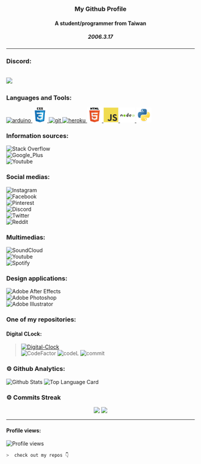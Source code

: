 ### <p align="center">My Github Profile</p> 
#### <p align="center">A student/programmer from Taiwan</p>
##### <p align="center">2006.3.17</p>
---
### Discord:
<a href=https://discord.com/users/408826019760308224><p><img class="Discordimg" src="https://discord.c99.nl/widget/theme-3/408826019760308224.png"></p></a>
---
<h3 align="left">Languages and Tools:</h3>
<p align="left"> <a href="https://www.arduino.cc/" target="_blank" rel="noreferrer"> <img src="https://cdn.worldvectorlogo.com/logos/arduino-1.svg" alt="arduino" width="40" height="40"/> </a> <a href="https://www.w3schools.com/css/" target="_blank" rel="noreferrer"> <img src="https://raw.githubusercontent.com/devicons/devicon/master/icons/css3/css3-original-wordmark.svg" alt="css3" width="40" height="40"/> </a> <a href="https://git-scm.com/" target="_blank" rel="noreferrer"> <img src="https://www.vectorlogo.zone/logos/git-scm/git-scm-icon.svg" alt="git" width="40" height="40"/> </a> <a href="https://heroku.com" target="_blank" rel="noreferrer"> <img src="https://www.vectorlogo.zone/logos/heroku/heroku-icon.svg" alt="heroku" width="40" height="40"/> </a> <a href="https://www.w3.org/html/" target="_blank" rel="noreferrer"> <img src="https://raw.githubusercontent.com/devicons/devicon/master/icons/html5/html5-original-wordmark.svg" alt="html5" width="40" height="40"/> </a> <a href="https://developer.mozilla.org/en-US/docs/Web/JavaScript" target="_blank" rel="noreferrer"> <img src="https://raw.githubusercontent.com/devicons/devicon/master/icons/javascript/javascript-original.svg" alt="javascript" width="40" height="40"/> </a> <a href="https://nodejs.org" target="_blank" rel="noreferrer"> <img src="https://raw.githubusercontent.com/devicons/devicon/master/icons/nodejs/nodejs-original-wordmark.svg" alt="nodejs" width="40" height="40"/> </a> <a href="https://www.python.org" target="_blank" rel="noreferrer"> <img src="https://raw.githubusercontent.com/devicons/devicon/master/icons/python/python-original.svg" alt="python" width="40" height="40"/> </a> </p>

### Information sources:
![Stack Overflow](https://badges.aleen42.com/src/stackoverflow.svg)  
![Google_Plus](https://badges.aleen42.com/src/google_plus.svg)    
![Youtube](https://badges.aleen42.com/src/youtube.svg)  
### Social medias:
![Instagram](https://badges.aleen42.com/src/instagram.svg)    
![Facebook](https://badges.aleen42.com/src/facebook.svg)    
![Pinterest](https://badges.aleen42.com/src/pinterest.svg)    
![Discord](https://badges.aleen42.com/src/discord.svg)    
![Twitter](https://badges.aleen42.com/src/twitter.svg)    
![Reddit](https://badges.aleen42.com/src/reddit.svg)    
### Multimedias:
![SoundCloud](https://badges.aleen42.com/src/soundcloud.svg)    
![Youtube](https://badges.aleen42.com/src/youtube.svg)    
![Spotify](https://badges.aleen42.com/src/spotify.svg)    
### Design applications:
![Adobe After Effects](https://badges.aleen42.com/src/after_effects.svg)  
![Adobe Photoshop](https://badges.aleen42.com/src/photoshop.svg)    
![Adobe Illustrator](https://badges.aleen42.com/src/illustrator.svg)     
### One of my repositories:
#### Digital CLock:
> [![Digital-Clock](https://github-readme-stats.vercel.app/api/pin/?username=PuddingMilkTea&repo=Digital-Clock&show_icons=true&bg_color=23272A&title_color=FF73F1&text_color=FFC0CB&icon_color=9B84EE&count_private=true&border_color=fAA61A&border_radius=10)](https://github.com/PuddingMilkTea/Digital-Clock)  
> ![CodeFactor](https://img.shields.io/codefactor/grade/github/PuddingMilkTea/Digital-Clock/main?color=%23F44A6A&logo=codefactor&style=for-the-badge) ![codeL](https://img.shields.io/tokei/lines/github/PuddingMilkTea/Digital-Clock?style=for-the-badge) ![commit](https://img.shields.io/github/last-commit/PuddingMilkTea/Digital-Clock?color=%23181717&logo=GitHub&style=for-the-badge)
### ⚙ Github Analytics:
![Github Stats](https://github-readme-stats.vercel.app/api/?username=PuddingMilkTea&show_icons=true&bg_color=23272A&title_color=FF73F1&text_color=FFC0CB&icon_color=9B84EE&count_private=true&include_all_commits=true&border_color=9B84EE&border_radius=10)  ![Top Language Card](https://github-readme-stats.vercel.app/api/top-langs/?username=PuddingMilkTea&show_icons=true&bg_color=23272A&title_color=FFC0CB&text_color=FFC0CB&icon_color=9B84EE&count_private=true&include_all_commits=true&border_color=43B581&border_radius=10)
### ⚙ Commits Streak
<p align="center">
<img src="https://github-readme-streak-stats.herokuapp.com/?user=PuddingMilkTea&theme=radical">
<img src="https://activity-graph.herokuapp.com/graph?username=PuddingMilkTea&bg_color=000000&color=4fff67&line=4fff67&point=ffffff&area=true&hide_border=true">
</p>




----

#### Profile views:
![Profile views](https://profile-counter.glitch.me/PuddingMilkTea/count.svg)


```zsh
>  check out my repos 👇
```

